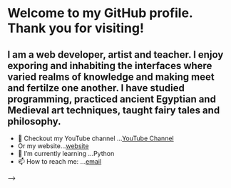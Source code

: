 # Welcome to my GitHub profile. Thank you for visiting!

## I am a web developer, artist and teacher. I enjoy exporing and inhabiting the interfaces where varied realms of knowledge and making meet and fertilze one another. I have studied programming, practiced ancient Egyptian and Medieval art techniques, taught fairy tales and philosophy.


- 🔭 Checkout my YouTube channel ...[YouTube Channel](https://www.youtube.com/channel/UCFHy-LUheYSEQwNjMenqbHA)
- Or my website...[website](seandominickramer.com)
- 🌱 I’m currently learning ...Python
- 📫 How to reach me: ...[email](seandominickramer@gmail.com)

-->
